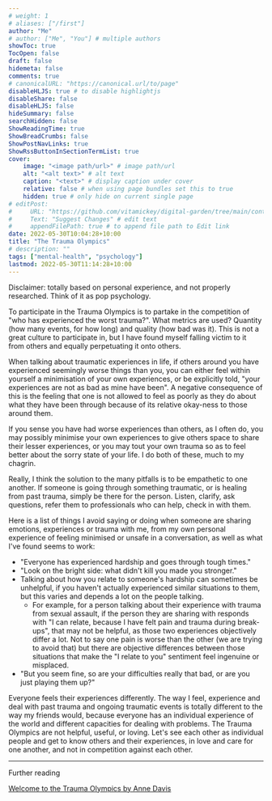 ```yaml
---
# weight: 1
# aliases: ["/first"]
author: "Me"
# author: ["Me", "You"] # multiple authors
showToc: true
TocOpen: false
draft: false
hidemeta: false
comments: true
# canonicalURL: "https://canonical.url/to/page"
disableHLJS: true # to disable highlightjs
disableShare: false
disableHLJS: false
hideSummary: false
searchHidden: false
ShowReadingTime: true
ShowBreadCrumbs: false
ShowPostNavLinks: true
ShowRssButtonInSectionTermList: true
cover:
    image: "<image path/url>" # image path/url
    alt: "<alt text>" # alt text
    caption: "<text>" # display caption under cover
    relative: false # when using page bundles set this to true
    hidden: true # only hide on current single page
# editPost:
#     URL: "https://github.com/vitamickey/digital-garden/tree/main/content"
#     Text: "Suggest Changes" # edit text
#     appendFilePath: true # to append file path to Edit link
date: 2022-05-30T10:04:28+10:00
title: "The Trauma Olympics"
# description: ""
tags: ["mental-health", "psychology"]
lastmod: 2022-05-30T11:14:28+10:00
---
```


Disclaimer: totally based on personal experience, and not properly researched. Think of it as pop psychology.

To participate in the Trauma Olympics is to partake in the competition of "who has experienced the worst trauma?". What metrics are used? Quantity (how many events, for how long) and quality (how bad was it). This is not a great culture to participate in, but I have found myself falling victim to it from others and equally perpetuating it onto others. 

When talking about traumatic experiences in life, if others around you have experienced seemingly worse things than you, you can either feel within yourself a minimisation of your own experiences, or be explicitly told, "your experiences are not as bad as mine have been". A negative consequence of this is the feeling that one is not allowed to feel as poorly as they do about what they have been through because of its relative okay-ness to those around them. 

If you sense you have had worse experiences than others, as I often do, you may possibly minimise your own experiences to give others space to share their lesser experiences, or you may tout your own trauma so as to feel better about the sorry state of your life. I do both of these, much to my chagrin. 

Really, I think the solution to the many pitfalls is to be empathetic to one another. If someone is going through something traumatic, or is healing from past trauma, simply be there for the person. Listen, clarify, ask questions, refer them to professionals who can help, check in with them.

Here is a list of things I avoid saying or doing when someone are sharing emotions, experiences or trauma with me, from my own personal experience of feeling minimised or unsafe in a conversation, as well as what I've found seems to work:

- "Everyone has experienced hardship and goes through tough times."
- "Look on the bright side: what didn't kill you made you stronger."
- Talking about how you relate to someone's hardship can sometimes be unhelpful, if you haven't actually experienced similar situations to them, but this varies and depends a lot on the people talking. 
    - For example, for a person talking about their experience with trauma from sexual assault, if the person they are sharing with responds with "I can relate, because I have felt pain and trauma during break-ups", that may not be helpful, as those two experiences objectively differ a lot. Not to say one pain is worse than the other (we are trying to avoid that) but there are objective differences between those situations that make the "I relate to you" sentiment feel ingenuine or misplaced. 
- "But you seem fine, so are your difficulties really that bad, or are you just playing them up?"

Everyone feels their experiences differently. The way I feel, experience and deal with past trauma and ongoing traumatic events is totally different to the way my friends would, because everyone has an individual experience of the world and different capacities for dealing with problems. The Trauma Olympics are not helpful, useful, or loving. Let's see each other as individual people and get to know others and their experiences, in love and care for one another, and not in competition against each other. 

--- 

Further reading 

[Welcome to the Trauma Olympics by Anne Davis](https://medium.com/messy-mind/welcome-to-the-trauma-olympics-28be3331768)
